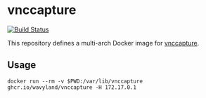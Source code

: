 # vnccapture

[![Build Status](https://github.com/wavyland/vnccapture/workflows/CI/badge.svg)](https://github.com/wavyland/vnccapture/actions?query=workflow%3ACI)

This repository defines a multi-arch Docker image for [vnccapture](https://github.com/acme/net-vnc).

## Usage

```shell
docker run --rm -v $PWD:/var/lib/vnccapture ghcr.io/wavyland/vnccapture -H 172.17.0.1
```
